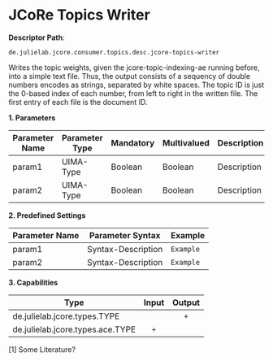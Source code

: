 # JCoRe Topics Writer

**Descriptor Path**:
```
de.julielab.jcore.consumer.topics.desc.jcore-topics-writer
```

Writes the topic weights, given the jcore-topic-indexing-ae running before, into a simple text file. Thus, the output consists of a sequency of double numbers encodes as strings, separated by white spaces. The topic ID is just the 0-based index of each number, from left to right in the written file. The first entry of each file is the document ID.



**1. Parameters**

| Parameter Name | Parameter Type | Mandatory | Multivalued | Description |
|----------------|----------------|-----------|-------------|-------------|
| param1 | UIMA-Type | Boolean | Boolean | Description |
| param2 | UIMA-Type | Boolean | Boolean | Description |

**2. Predefined Settings**

| Parameter Name | Parameter Syntax | Example |
|----------------|------------------|---------|
| param1 | Syntax-Description | `Example` |
| param2 | Syntax-Description | `Example` |

**3. Capabilities**

| Type | Input | Output |
|------|:-----:|:------:|
| de.julielab.jcore.types.TYPE |  | `+` |
| de.julielab.jcore.types.ace.TYPE | `+` |  |


[1] Some Literature?
